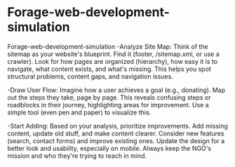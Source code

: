# Forage-web-development-simulation
Forage-web-development-simulation
-Analyze Site Map:  Think of the sitemap as your website's blueprint.  Find it (footer, /sitemap.xml, or use a crawler).  Look for how pages are organized (hierarchy), how easy it is to navigate, what content exists, and what's missing. This helps you spot structural problems, content gaps, and navigation issues.

-Draw User Flow:  Imagine how a user achieves a goal (e.g., donating).  Map out the steps they take, page by page. This reveals confusing steps or roadblocks in their journey, highlighting areas for improvement. Use a simple tool (even pen and paper) to visualize this.

-Start Adding: Based on your analysis, prioritize improvements.  Add missing content, update old stuff, and make content clearer.  Consider new features (search, contact forms) and improve existing ones.  Update the design for a better look and usability, especially on mobile.  Always keep the NGO's mission and who they're trying to reach in mind.
